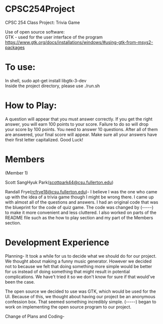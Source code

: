 # CPSC254Project
CPSC 254 Class Project: Trivia Game

Use of open source software: <br/>
GTK - used for the user interface of the program <br/>
https://www.gtk.org/docs/installations/windows/#using-gtk-from-msys2-packages

# To use:
In shell, sudo apt-get install libgtk-3-dev <br/>
Inside the project directory, please use ./run.sh

# How to Play:
A question will appear that you must answer correctly. If you get the right answer, you will earn 100 points to your score. Failure to do so will drop your score by 100 points. 
You need to answer 10 questions. After all of them are answered, your final score will appear. Make sure all your answers have their first letter capitalized.
Good Luck!

# Members
(Member 1) <br/>

Scott SangHyuk Park(scottpark44@csu.fullerton.edu) <br/>

Randall Frye(rcfrye18@csu.fullerton.edu)- I believe I was the one who came up with the idea of a trivia game though I might be wrong there. I came up with almost all of the questions and answers. I had an original code that was the blueprint for the code of quiz game. The code was changed by (-----) to make it more convenient and less cluttered. I also worked on parts of the README file such as the how to play section and my part of the Members section. <br/>


# Development Experience 
Planning- It took a while for us to decide what we should do for our project. We thought about making a funny music generator. However we decided not to because we felt that doing something more simple would be better for us instead of doing something that might result in potential complications. We have't tried it so we don't know for sure if that would've been the case. <br/>

The open source we decided to use was GTK, which would be used for the UI. Because of this, we thought about having our project be an anonymous confession box. That seemed something incredibly simple. (-----) began to work on implementing the open source program to our project. <br/>

Change of Plans and Coding- 



